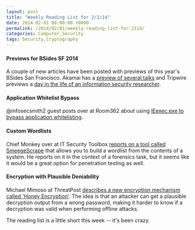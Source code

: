 ```yaml
---
layout: post
title: "Weekly Reading List for 2/1/14"
date: 2014-02-01 08:00:00 +0000
permalink: /2014/02/01/weekly-reading-list-for-2114/
categories: Computer,Security
tags: Security,Cryptography
---
```

#### Previews for BSides SF 2014  
A couple of new articles have been posted with previews of this year's BSides San Francisco.  Akamai has a [preview of several talks](https://blogs.akamai.com/2014/01/a-preview-of-bsidessf.html) and Tripwire previews a [day in the life of an information security researcher](http://www.tripwire.com/state-of-security/vulnerability-management/bsidessf-preview-day-life-security-researcher/).

#### Application Whitelist Bypass  
@infosecsmith2 guest posts over at Room362 about using [IEexec.exe to bypass application whitelisting](http://www.room362.com/blog/2014/01/16/application-whitelist-bypass-using-ieexec-dot-exe/).

#### Custom Wordlists  
Chief Monkey over at IT Security Toolbox [reports on a tool called SmeegeScrape](http://it.toolbox.com/blogs/securitymonkey/from-the-toolkit-create-your-own-wordlists-from-anything-58748) that allows you to build a wordlist from the contents of a system.  He reports on it in the context of a forensics task, but it seems like it would be a great option for penetration testing as well.

#### Encryption with Plausible Deniability
Michael Mimoso at ThreatPost [describes a new encryption mechanism called 'Honey Encryption'](http://threatpost.com/honey-encryption-tricks-hackers-with-decryption-deception/103950).  The idea is that an attacker can get a plausible decryption output from a wrong password, making it harder to know if a decryption was valid when performing offline attacks.

The reading list is a little short this week -- it's been crazy.
